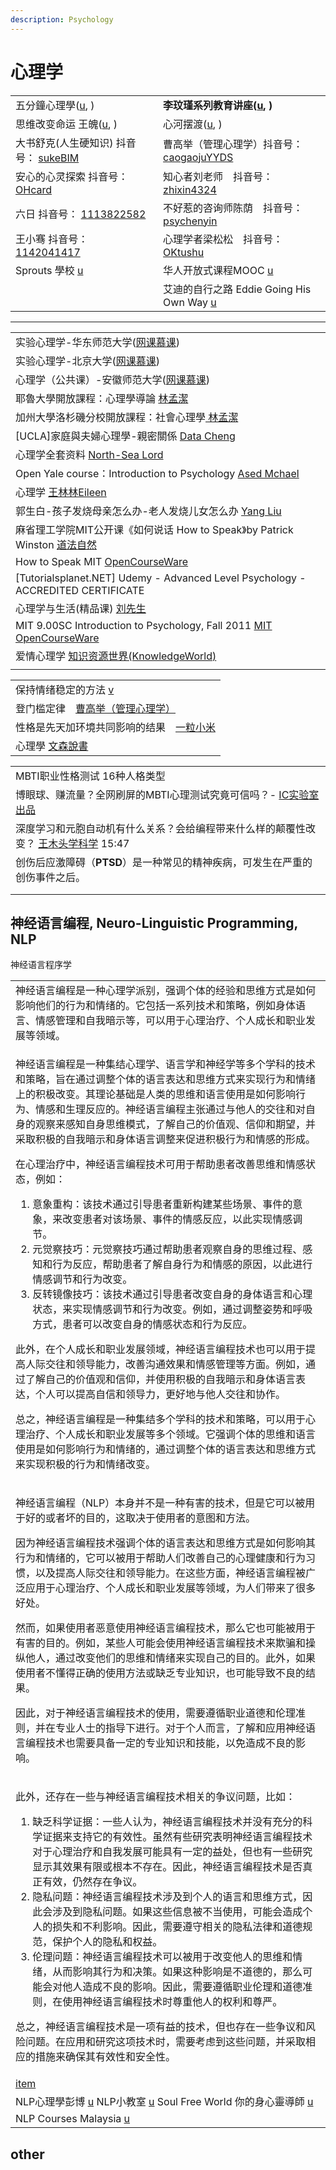 ```yaml
---
description: Psychology
---
```


# 心理学

|                                                                                                                                                                                                                                      |                                                                                                                                        |
| ------------------------------------------------------------------------------------------------------------------------------------------------------------------------------------------------------------------------------------ | -------------------------------------------------------------------------------------------------------------------------------------- |
| 五分鐘心理學([u](https://www.youtube.com/channel/UCgHFSQN4bXdns4XDckM\_Cdw/videos), )                                                                                                                                                      | **李玟瑾系列教育讲座(**[**u**](https://www.youtube.com/playlist?list=PLEBoRUhY1Ym3Kg8gRTlmH27PRdJrf1yJ2)**, )**                                 |
| 思维改变命运 王魄([u](https://www.youtube.com/channel/UCK5qc9\_Dz4L6Q6smjdXezgA/featured), )                                                                                                                                                 | 心河摆渡([u](https://www.youtube.com/channel/UCy2aOVSWiF\_ivcb0ilhGaXQ/playlists), )                                                       |
| 大书舒克(人生硬知识) 抖音号： [sukeBIM](https://www.douyin.com/user/MS4wLjABAAAAKZDSljJvYJPNuZ31CjGEzbPMakxPqaIK3ROyUgTCQqk)                                                                                                                      | 曹高举（管理心理学）抖音号： [caogaojuYYDS](https://www.douyin.com/user/MS4wLjABAAAAF0A1XDLQoq2KRAFw9ODHNTo1gLpKefNYFYsdN2MhnU4)                     |
| 安心的心灵探索 抖音号： [OHcard](https://www.douyin.com/user/MS4wLjABAAAAUibTv1bF3Fnl4SV4Hsg8fDzYNnDFNOegn89poSnbFD6qdx7EiNWVHUDwVG0gt6cC?enter\_from=recommend\&enter\_method=video\_title\&from\_gid=7017333033380351232\&is\_full\_screen=0) | 知心者刘老师　抖音号： [zhixin4324](https://www.douyin.com/user/MS4wLjABAAAA3M2Gd\_nueVvcXfTkkC5TT4gAWH0Lf2\_9tskgTdauvnQ)                        |
| 六日 抖音号： [1113822582](https://www.douyin.com/user/MS4wLjABAAAAB0IYCPVcBntiwQe2iefENJQRhZXrQIlBjlJGK5Lxp9M)                                                                                                                            | 不好惹的咨询师陈荫　抖音号： [psychenyin](https://www.douyin.com/user/MS4wLjABAAAAADgbLI8m8v3ppZd\_URkHg4SQRHTHYgKsw5mYEQBvU9vc-bxSSVssQmfgUSkT8ewV) |
| 王小骞 抖音号： [1142041417](https://www.douyin.com/user/MS4wLjABAAAA82p9-kpSsjOlZPO87\_GBMlUvrTxZ9p5N86fCYqF8NUg)                                                                                                                          | 心理学者梁松松　抖音号： [OKtushu](https://www.douyin.com/user/MS4wLjABAAAAJHdajFkl06VllJeQtMx1GitglOtjQxRLOJabwsmNZks)                            |
| Sprouts 學校 [u](https://www.youtube.com/channel/UCbWqAbkBTmfnB8uo78ttVcw/videos)                                                                                                                                                      | 华人开放式课程MOOC [u](https://www.youtube.com/c/%E5%8D%8E%E4%BA%BA%E5%BC%80%E6%94%BE%E5%BC%8F%E8%AF%BE%E7%A8%8BMOOC/playlists)               |
|                                                                                                                                                                                                                                      | 艾迪的自行之路 Eddie Going His Own Way [u](https://www.youtube.com/@eddiegoinghisownway)                                                      |

***

|                                                                                                                                 |
| ------------------------------------------------------------------------------------------------------------------------------- |
| 实验心理学-华东师范大学([网课慕课](https://www.youtube.com/playlist?list=PLqlw88i7XLoxomnR\_zfme3bNWo\_sjgkSu))                                |
| 实验心理学-北京大学([网课慕课](https://www.youtube.com/playlist?list=PLqlw88i7XLox-s6NXJtY0iKDwRSDmLcJa))                                    |
| 心理学（公共课）-安徽师范大学([网课慕课](https://www.youtube.com/playlist?list=PLqlw88i7XLoxVRdreITUecsxmJCQcDz4w))                               |
| 耶魯大學開放課程：心理學導論 [林孟潔](https://www.youtube.com/playlist?list=PLFq8SZOzdITV3o\_Fl-lkLTX6g-O9wvGl7)                                 |
| 加州大學洛杉磯分校開放課程：社會心理學[ 林孟潔](https://www.youtube.com/playlist?list=PLFq8SZOzdITXZVCHA3EaSYkcdNjXCIexu)                             |
| \[UCLA]家庭與夫婦心理學-親密關係 [Data Cheng](https://www.youtube.com/playlist?list=PL49R5idFTEkBARa3gbrqpJoC6aOFSbbbQ)                     |
| 心理学全套资料 [North-Sea Lord](https://www.youtube.com/playlist?list=PLfr1I1bhn8OLXfzwrVgEzBkPt\_twBiJzO)                             |
| Open Yale course：Introduction to Psychology [Ased Mchael](https://www.youtube.com/playlist?list=PLB5FA5E41465EE995)             |
| 心理学 [王林林Eileen](https://www.youtube.com/playlist?list=PLP7NGPIX1xLPEMHp31entrpIWDWeQEJXp)                                       |
| 郭生白-孩子发烧母亲怎么办-老人发烧儿女怎么办 [Yang Liu](https://www.youtube.com/playlist?list=PLhXu26RzZZTzCWohKrEk8nqDY0kpPmBjr)                    |
| 麻省理工学院MIT公开课《如何说话 How to Speak》by Patrick Winston [道法自然](https://www.youtube.com/watch?v=Zw1tzxAt\_CI)                          |
| How to Speak MIT [OpenCourseWare](https://www.youtube.com/watch?v=Unzc731iCUY)                                                  |
| \[Tutorialsplanet.NET] Udemy - Advanced Level Psychology - ACCREDITED CERTIFICATE                                               |
| 心理学与生活(精品课) [刘先生](https://www.youtube.com/playlist?list=PLFI1Cd4723\_Rhh\_lem7ZFzoJU8IWOSbNg)                                   |
| MIT 9.00SC Introduction to Psychology, Fall 2011 [MIT OpenCourseWare](https://www.youtube.com/playlist?list=PL44ABC9278E2EE706) |
| 爱情心理学 [知识资源世界(KnowledgeWorld)](https://www.youtube.com/playlist?list=PLoEWjLHPG6Z6e4xfPaEgWJ-z7Z0KONa9O)                        |
|                                                                                                                                 |

|                                                                                      |
| ------------------------------------------------------------------------------------ |
| 保持情绪稳定的方法 [v](https://www.douyin.com/video/7028838405308042533)                      |
| 登门槛定律　[曹高举（管理心理学）](https://www.douyin.com/video/7032993690582895879)                 |
| 性格是先天加环境共同影响的结果　[一粒小米](https://www.douyin.com/video/7031090347056958735)             |
| 心理學 [文森說書](https://www.youtube.com/playlist?list=PL6WivEmOIOxQlVWoQX4FwHNTybOU4q-FG) |

|                                                                                              |
| -------------------------------------------------------------------------------------------- |
| MBTI职业性格测试   16种人格类型                                                                         |
| 博眼球、赚流量？全网刷屏的MBTI心理测试究竟可信吗？- [IC实验室出品](https://www.youtube.com/watch?v=Qs-2LaN9YHk)          |
| 深度学习和元胞自动机有什么关系？会给编程带来什么样的颠覆性改变？ [王木头学科学](https://www.youtube.com/watch?v=cSP0X5fFLJ4) 15:47 |
| 创伤后应激障碍（**PTSD**）是一种常见的精神疾病，可发生在严重的创伤事件之后。                                                   |
|                                                                                              |
|                                                                                              |

## 神经语言编程, Neuro-Linguistic Programming, NLP

神经语言程序学

|                                                                                                                                                                                                                                                                                                                                                                                                                                                                                                                                                                                                                                                                                                                            |
| -------------------------------------------------------------------------------------------------------------------------------------------------------------------------------------------------------------------------------------------------------------------------------------------------------------------------------------------------------------------------------------------------------------------------------------------------------------------------------------------------------------------------------------------------------------------------------------------------------------------------------------------------------------------------------------------------------------------------- |
| 神经语言编程是一种心理学派别，强调个体的经验和思维方式是如何影响他们的行为和情绪的。它包括一系列技术和策略，例如身体语言、情感管理和自我暗示等，可以用于心理治疗、个人成长和职业发展等领域。                                                                                                                                                                                                                                                                                                                                                                                                                                                                                                                                                                                                                             |
| <p>神经语言编程是一种集结心理学、语言学和神经学等多个学科的技术和策略，旨在通过调整个体的语言表达和思维方式来实现行为和情绪上的积极改变。其理论基础是人类的思维和语言使用是如何影响行为、情感和生理反应的。神经语言编程主张通过与他人的交往和对自身的观察来感知自身思维模式，了解自己的价值观、信仰和期望，并采取积极的自我暗示和身体语言调整来促进积极行为和情感的形成。</p><p>在心理治疗中，神经语言编程技术可用于帮助患者改善思维和情感状态，例如：</p><ol><li>意象重构：该技术通过引导患者重新构建某些场景、事件的意象，来改变患者对该场景、事件的情感反应，以此实现情感调节。</li><li>元觉察技巧：元觉察技巧通过帮助患者观察自身的思维过程、感知和行为反应，帮助患者了解自身行为和情感的原因，以此进行情感调节和行为改变。</li><li>反转镜像技巧：该技术通过引导患者改变自身的身体语言和心理状态，来实现情感调节和行为改变。例如，通过调整姿势和呼吸方式，患者可以改变自身的情感状态和行为反应。</li></ol><p>此外，在个人成长和职业发展领域，神经语言编程技术也可以用于提高人际交往和领导能力，改善沟通效果和情感管理等方面。例如，通过了解自己的价值观和信仰，并使用积极的自我暗示和身体语言表达，个人可以提高自信和领导力，更好地与他人交往和协作。</p><p>总之，神经语言编程是一种集结多个学科的技术和策略，可以用于心理治疗、个人成长和职业发展等多个领域。它强调个体的思维和语言使用是如何影响行为和情绪的，通过调整个体的语言表达和思维方式来实现积极的行为和情绪改变。</p> |
| <p>神经语言编程（NLP）本身并不是一种有害的技术，但是它可以被用于好的或者坏的目的，这取决于使用者的意图和方法。</p><p>因为神经语言编程技术强调个体的语言表达和思维方式是如何影响其行为和情绪的，它可以被用于帮助人们改善自己的心理健康和行为习惯，以及提高人际交往和领导能力。在这些方面，神经语言编程被广泛应用于心理治疗、个人成长和职业发展等领域，为人们带来了很多好处。</p><p>然而，如果使用者恶意使用神经语言编程技术，那么它也可能被用于有害的目的。例如，某些人可能会使用神经语言编程技术来欺骗和操纵他人，通过改变他们的思维和情绪来实现自己的目的。此外，如果使用者不懂得正确的使用方法或缺乏专业知识，也可能导致不良的结果。</p><p>因此，对于神经语言编程技术的使用，需要遵循职业道德和伦理准则，并在专业人士的指导下进行。对于个人而言，了解和应用神经语言编程技术也需要具备一定的专业知识和技能，以免造成不良的影响。</p>                                                                                                                                                                                                                                                                                         |
| <p>此外，还存在一些与神经语言编程技术相关的争议问题，比如：</p><ol><li>缺乏科学证据：一些人认为，神经语言编程技术并没有充分的科学证据来支持它的有效性。虽然有些研究表明神经语言编程技术对于心理治疗和自我发展可能具有一定的益处，但也有一些研究显示其效果有限或根本不存在。因此，神经语言编程技术是否真正有效，仍然存在争议。</li><li>隐私问题：神经语言编程技术涉及到个人的语言和思维方式，因此会涉及到隐私问题。如果这些信息被不当使用，可能会造成个人的损失和不利影响。因此，需要遵守相关的隐私法律和道德规范，保护个人的隐私和权益。</li><li>伦理问题：神经语言编程技术可以被用于改变他人的思维和情绪，从而影响其行为和决策。如果这种影响是不道德的，那么可能会对他人造成不良的影响。因此，需要遵循职业伦理和道德准则，在使用神经语言编程技术时尊重他人的权利和尊严。</li></ol><p>总之，神经语言编程技术是一项有益的技术，但也存在一些争议和风险问题。在应用和研究这项技术时，需要考虑到这些问题，并采取相应的措施来确保其有效性和安全性。</p>                                                                                                                                                                                                                         |
| [item](https://baike.baidu.com/item/%E7%A5%9E%E7%BB%8F%E8%AF%AD%E8%A8%80%E7%A8%8B%E5%BA%8F%E5%AD%A6/1212120)                                                                                                                                                                                                                                                                                                                                                                                                                                                                                                                                                                                                               |
| NLP心理學彭博 [u](https://www.youtube.com/@nlp8083/playlists)   NLP小教室 [u](https://www.youtube.com/@minduptw/playlists)   Soul Free World 你的身心靈導師 [u](https://www.youtube.com/@SoulFreeWorld/playlists)                                                                                                                                                                                                                                                                                                                                                                                                                                                                                                                         |
| NLP Courses Malaysia [u](https://www.youtube.com/@nlpcoursesmalaysia3835/playlists)                                                                                                                                                                                                                                                                                                                                                                                                                                                                                                                                                                                                                                        |

## other
